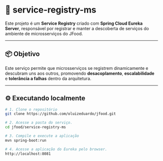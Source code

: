 # 🧭 service-registry-ms

Este projeto é um **Service Registry** criado com **Spring Cloud Eureka Server**, responsável por registrar e manter a descoberta de serviços do ambiente de microsserviços do JFood.

---

## 📦 Objetivo

Este serviço permite que microsserviços se registrem dinamicamente e descubram uns aos outros, promovendo **desacoplamento**, **escalabilidade** e **tolerância a falhas** dentro da arquitetura.

---

## ⚙️ Executando localmente

```bash
# 1. Clone o repositório
git clone https://github.com/oluizeduardo/jfood.git

# 2. Acesse a pasta do serviço.
cd jfood/service-registry-ms

# 3. Compile e execute a aplicação
mvn spring-boot:run

# 4. Acesse a aplicação do Eureka pelo browser.
http://localhost:8081
```
